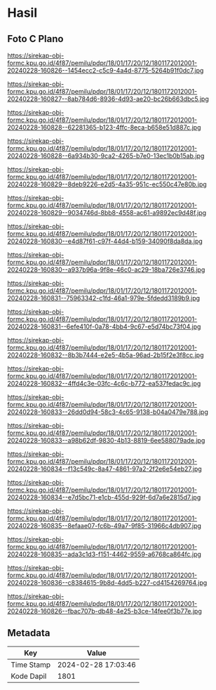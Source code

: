 # Hasil

## Foto C Plano

https://sirekap-obj-formc.kpu.go.id/4f87/pemilu/pdpr/18/01/17/20/12/1801172012001-20240228-160826--1454ecc2-c5c9-4a4d-8775-5264b91f0dc7.jpg

https://sirekap-obj-formc.kpu.go.id/4f87/pemilu/pdpr/18/01/17/20/12/1801172012001-20240228-160827--8ab784d6-8936-4d93-ae20-bc26b663dbc5.jpg

https://sirekap-obj-formc.kpu.go.id/4f87/pemilu/pdpr/18/01/17/20/12/1801172012001-20240228-160828--62281365-b123-4ffc-8eca-b658e51d887c.jpg

https://sirekap-obj-formc.kpu.go.id/4f87/pemilu/pdpr/18/01/17/20/12/1801172012001-20240228-160828--6a934b30-9ca2-4265-b7e0-13ec1b0b15ab.jpg

https://sirekap-obj-formc.kpu.go.id/4f87/pemilu/pdpr/18/01/17/20/12/1801172012001-20240228-160829--8deb9226-e2d5-4a35-951c-ec550c47e80b.jpg

https://sirekap-obj-formc.kpu.go.id/4f87/pemilu/pdpr/18/01/17/20/12/1801172012001-20240228-160829--9034746d-8bb8-4558-ac61-a9892ec9d48f.jpg

https://sirekap-obj-formc.kpu.go.id/4f87/pemilu/pdpr/18/01/17/20/12/1801172012001-20240228-160830--e4d87f61-c97f-44d4-b159-34090f8da8da.jpg

https://sirekap-obj-formc.kpu.go.id/4f87/pemilu/pdpr/18/01/17/20/12/1801172012001-20240228-160830--a937b96a-9f8e-46c0-ac29-18ba726e3746.jpg

https://sirekap-obj-formc.kpu.go.id/4f87/pemilu/pdpr/18/01/17/20/12/1801172012001-20240228-160831--75963342-c1fd-46a1-979e-5fdedd3189b9.jpg

https://sirekap-obj-formc.kpu.go.id/4f87/pemilu/pdpr/18/01/17/20/12/1801172012001-20240228-160831--6efe410f-0a78-4bb4-9c67-e5d74bc73f04.jpg

https://sirekap-obj-formc.kpu.go.id/4f87/pemilu/pdpr/18/01/17/20/12/1801172012001-20240228-160832--8b3b7444-e2e5-4b5a-96ad-2b15f2e3f8cc.jpg

https://sirekap-obj-formc.kpu.go.id/4f87/pemilu/pdpr/18/01/17/20/12/1801172012001-20240228-160832--4ffd4c3e-03fc-4c6c-b772-ea537fedac9c.jpg

https://sirekap-obj-formc.kpu.go.id/4f87/pemilu/pdpr/18/01/17/20/12/1801172012001-20240228-160833--26dd0d94-58c3-4c65-9138-b04a0479e788.jpg

https://sirekap-obj-formc.kpu.go.id/4f87/pemilu/pdpr/18/01/17/20/12/1801172012001-20240228-160833--a98b62df-9830-4b13-8819-6ee588079ade.jpg

https://sirekap-obj-formc.kpu.go.id/4f87/pemilu/pdpr/18/01/17/20/12/1801172012001-20240228-160834--f13c549c-8a47-4861-97a2-2f2e6e54eb27.jpg

https://sirekap-obj-formc.kpu.go.id/4f87/pemilu/pdpr/18/01/17/20/12/1801172012001-20240228-160834--e7d5bc71-e1cb-455d-929f-6d7a6e2815d7.jpg

https://sirekap-obj-formc.kpu.go.id/4f87/pemilu/pdpr/18/01/17/20/12/1801172012001-20240228-160835--8efaae07-fc6b-49a7-9f85-31966c4db907.jpg

https://sirekap-obj-formc.kpu.go.id/4f87/pemilu/pdpr/18/01/17/20/12/1801172012001-20240228-160835--ada3c1d3-f151-4462-9559-a6768ca864fc.jpg

https://sirekap-obj-formc.kpu.go.id/4f87/pemilu/pdpr/18/01/17/20/12/1801172012001-20240228-160836--c8384615-9b8d-4dd5-b227-cd4154269764.jpg

https://sirekap-obj-formc.kpu.go.id/4f87/pemilu/pdpr/18/01/17/20/12/1801172012001-20240228-160826--fbac707b-db48-4e25-b3ce-14fee0f3b77e.jpg


## Metadata

| Key        | Value               |
| ---------- | ------------------- |
| Time Stamp | 2024-02-28 17:03:46 |
| Kode Dapil | 1801                |



